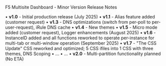 F5 Multisite Dashboard - Minor Version Release Notes

• **v1.0** - Initial production release (July 2025)
• **v1.1** - Alias feature added (customer request)
• **v1.3** - DNS optimizations (switch from per-poll to per-user-request), iRule DNS cache
• **v1.4** - New themes
• **v1.5** - Micro mode added (customer request), Logger enhancements (August 2025)
• **v1.6** - InstanceID added and all functions reworked to operate per-instance for multi-tab or multi-window operation (September 2025)
• **v1.7** - "The CSS Update" CSS reworked and optimized; 5 CSS ifiles into 1 CSS with three themes, DNS Scoping
• ...
• ...
• **v2.0** - Multi-partition functionality planned (No ETA)


